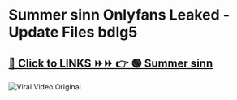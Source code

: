 
 # Summer sinn Onlyfans Leaked - Update Files bdlg5

## <h2><a href="https://clipsfans.com/Summer_sinn&ref=git">🔗 Click to LINKS ⏩⏩ 👉 🟢 Summer sinn </a></h2>

<a href="https://clipsfans.com/Summer_sinn&ref=git" rel="nofollow" data-target="animated-image.originalLink"><img src="https://i.ibb.co.com/xMMVF88/686577567.gif" alt="Viral Video Original" style="max-width: 100%; display: inline-block;" data-target="animated-image.originalImage"></a>

